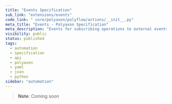 ```yaml
---
title: "Events Specification"
sub_link: "extensions/events"
code_link: " core/polyaxon/polyflow/actions/__init__.py"
meta_title: "Events - Polyaxon Specification"
meta_description: "Events for subscribing operations to external events or internal triggers and conditions."
visibility: public
status: published
tags:
  - automation
  - specification
  - api
  - polyaxon
  - yaml
  - json
  - python
sidebar: "automation"
---
```


> **Note**: Coming soon
